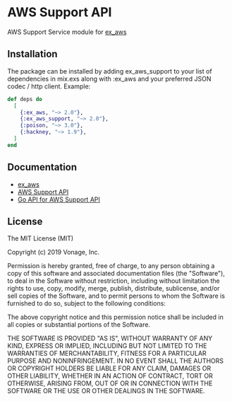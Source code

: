 # AWS Support API

AWS Support Service module for [ex_aws](https://github.com/ex-aws/ex_aws)

## Installation

The package can be installed by adding ex_aws_support to your list of dependencies in mix.exs along with :ex_aws and your preferred JSON codec / http client. Example:

```elixir
def deps do
  [
    {:ex_aws, "~> 2.0"},
    {:ex_aws_support, "~> 2.0"},
    {:poison, "~> 3.0"},
    {:hackney, "~> 1.9"},
  ]
end
```

## Documentation

* [ex_aws](https://hexdocs.pm/ex_aws)
* [AWS Support API](https://docs.aws.amazon.com/awssupport/latest/APIReference/Welcome.html)
* [Go API for AWS Support API](https://github.com/aws/aws-sdk-go/blob/master/models/apis/support/2013-04-15/api-2.json)


## License

The MIT License (MIT)

Copyright (c) 2019 Vonage, Inc.

Permission is hereby granted, free of charge, to any person obtaining a copy of this software and associated documentation files (the "Software"), to deal in the Software without restriction, including without limitation the rights to use, copy, modify, merge, publish, distribute, sublicense, and/or sell copies of the Software, and to permit persons to whom the Software is furnished to do so, subject to the following conditions:

The above copyright notice and this permission notice shall be included in all copies or substantial portions of the Software.

THE SOFTWARE IS PROVIDED "AS IS", WITHOUT WARRANTY OF ANY KIND, EXPRESS OR IMPLIED, INCLUDING BUT NOT LIMITED TO THE WARRANTIES OF MERCHANTABILITY, FITNESS FOR A PARTICULAR PURPOSE AND NONINFRINGEMENT. IN NO EVENT SHALL THE AUTHORS OR COPYRIGHT HOLDERS BE LIABLE FOR ANY CLAIM, DAMAGES OR OTHER LIABILITY, WHETHER IN AN ACTION OF CONTRACT, TORT OR OTHERWISE, ARISING FROM, OUT OF OR IN CONNECTION WITH THE SOFTWARE OR THE USE OR OTHER DEALINGS IN THE SOFTWARE.